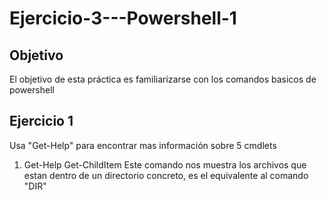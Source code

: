 # Ejercicio-3---Powershell-1

## Objetivo
El objetivo de esta práctica es familiarizarse con los comandos basicos de powershell

## Ejercicio 1
Usa "Get-Help" para encontrar mas información sobre 5 cmdlets

1. Get-Help Get-ChildItem
Este comando nos muestra los archivos que estan dentro de un directorio concreto, es el equivalente al comando "DIR"
